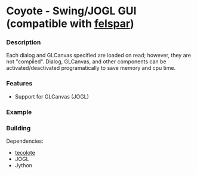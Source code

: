 Coyote - Swing/JOGL GUI (compatible with [felspar](https://github.com/pjdufour/felspar))
===

### Description

Each dialog and GLCanvas specified are loaded on read; however, they are not "compiled".  Dialog, GLCanvas, and other components can be activated/deactivated programatically to save memory and cpu time.

### Features

 - Support for GLCanvas (JOGL)

### Example


### Building

Dependencies:

- [tecolote](https://github.com/pjdufour/tecolote)
- JOGL
- Jython
